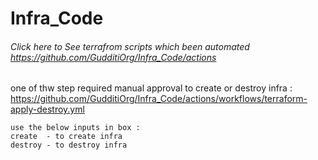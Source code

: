 # Infra_Code
###### Click here to See terrafrom scripts which been automated https://github.com/GudditiOrg/Infra_Code/actions 

one of thw step required manual approval to create or destroy infra : 
https://github.com/GudditiOrg/Infra_Code/actions/workflows/terraform-apply-destroy.yml


```
use the below inputs in box :
create  - to create infra
destroy - to destroy infra

```
